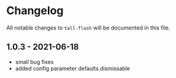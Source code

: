 # Changelog

All notable changes to `tall-flash` will be documented in this file.

## 1.0.3 - 2021-06-18

- small bug fixes
- added config parameter defaults.dismissable
